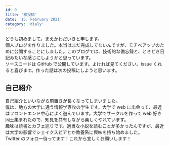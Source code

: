 ```yaml
---
id: 0
title: '初投稿'
date: '15. February 2021'
category: 'dialy'
---
```


どうも初めまして。まえかわだいきと申します。  
個人ブログを作りました。本当はまだ完成してないんですが、モチベアップのために公開することにしました。このブログでは、技術的な備忘録と、ときどき日記みたいな感じにしようかと思っています。  
ソースコードは GitHub で公開しています。よければ見てください。issue くれると喜びます。作った話は次の投稿にしようと思います。

## 自己紹介

自己紹介といいながら前置きが長くなってしまいました。  
僕は、地方の大学に通う情報学専攻の学生です。大学で web に出会って、最近はフロントエンド中心によく遊んでいます。大学でサークルを作って web 好き同士集まれたので、知見を共有しながら楽しくやれています。  
趣味は読書とカフェ巡りです。適当な小説を読むことが多かったんですが、最近は大学の影響でシェイクスピアとか教養系に興味を持ち始めました。  
Twitter のフォロー待ってます！これから宜しくお願いします！
